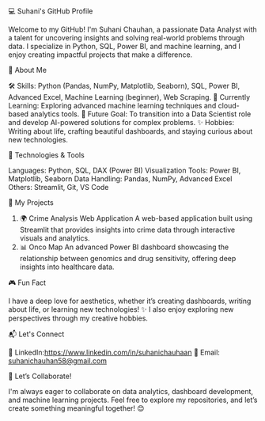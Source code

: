 💻 Suhani's GitHub Profile

Welcome to my GitHub! I'm Suhani Chauhan, a passionate Data Analyst with a talent for uncovering insights and solving real-world problems through data. I specialize in Python, SQL, Power BI, and machine learning, and I enjoy creating impactful projects that make a difference.

🌟 About Me

🛠️ Skills: Python (Pandas, NumPy, Matplotlib, Seaborn), SQL, Power BI, Advanced Excel, Machine Learning (beginner), Web Scraping.
🌱 Currently Learning: Exploring advanced machine learning techniques and cloud-based analytics tools.
🚀 Future Goal: To transition into a Data Scientist role and develop AI-powered solutions for complex problems.
✨ Hobbies: Writing about life, crafting beautiful dashboards, and staying curious about new technologies.

🔧 Technologies & Tools

Languages: Python, SQL, DAX (Power BI)
Visualization Tools: Power BI, Matplotlib, Seaborn
Data Handling: Pandas, NumPy, Advanced Excel
Others: Streamlit, Git, VS Code

📂 My Projects

1. 🌍 Crime Analysis Web Application
A web-based application built using Streamlit that provides insights into crime data through interactive visuals and analytics.
2. 📊 Onco Map
An advanced Power BI dashboard showcasing the relationship between genomics and drug sensitivity, offering deep insights into healthcare data.

🎮 Fun Fact

I have a deep love for aesthetics, whether it’s creating dashboards, writing about life, or learning new technologies! ✨ I also enjoy exploring new perspectives through my creative hobbies.

📬 Let's Connect

💼 LinkedIn:https://www.linkedin.com/in/suhanichauhaan
📧 Email: suhanichauhan58@gmail.com

💬 Let’s Collaborate!

I'm always eager to collaborate on data analytics, dashboard development, and machine learning projects. Feel free to explore my repositories, and let’s create something meaningful together! 😊


